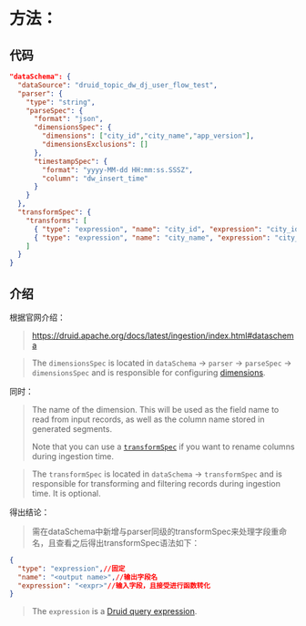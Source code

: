 # 方法：

## 代码

```json
"dataSchema": {
  "dataSource": "druid_topic_dw_dj_user_flow_test",
  "parser": {
    "type": "string",
    "parseSpec": {
      "format": "json",
      "dimensionsSpec": {
        "dimensions": ["city_id","city_name","app_version"],
        "dimensionsExclusions": []
      },
      "timestampSpec": {
        "format": "yyyy-MM-dd HH:mm:ss.SSSZ",
        "column": "dw_insert_time"
      }
    }
  },
  "transformSpec": {
    "transforms": [
      { "type": "expression", "name": "city_id", "expression": "city_id_select" },
      { "type": "expression", "name": "city_name", "expression": "city_name_select" }
    ]
  }
}
```

## 介绍

根据官网介绍：

> https://druid.apache.org/docs/latest/ingestion/index.html#dataschema

> The `dimensionsSpec` is located in `dataSchema` → `parser` → `parseSpec` → `dimensionsSpec` and is responsible for configuring [dimensions](https://druid.apache.org/docs/latest/ingestion/index.html#dimensions).

同时：

> The name of the dimension. This will be used as the field name to read from input records, as well as the column name stored in generated segments.
>
> Note that you can use a [`transformSpec`](https://druid.apache.org/docs/latest/ingestion/index.html#transformspec) if you want to rename columns during ingestion time.

> The `transformSpec` is located in `dataSchema` → `transformSpec` and is responsible for transforming and filtering records during ingestion time. It is optional.

得出结论：

> 需在dataSchema中新增与parser同级的transformSpec来处理字段重命名，且查看之后得出transformSpec语法如下：

```json
{
  "type": "expression",//固定
  "name": "<output name>",//输出字段名
  "expression": "<expr>"//输入字段，且接受进行函数转化
}
```

> The `expression` is a [Druid query expression](https://druid.apache.org/docs/latest/misc/math-expr.html).